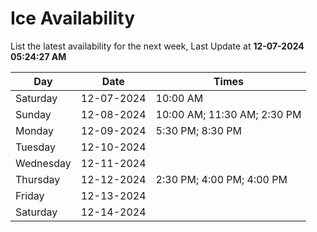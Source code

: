# Ice Availability

List the latest availability for the next week, Last Update at **12-07-2024 05:24:27 AM**

| Day         | Date        | Times       |
| ----------- | ----------- | ----------- |
|Saturday|12-07-2024|10:00 AM|
|Sunday|12-08-2024|10:00 AM; 11:30 AM; 2:30 PM|
|Monday|12-09-2024|5:30 PM; 8:30 PM|
|Tuesday|12-10-2024||
|Wednesday|12-11-2024||
|Thursday|12-12-2024|2:30 PM; 4:00 PM; 4:00 PM|
|Friday|12-13-2024||
|Saturday|12-14-2024||
